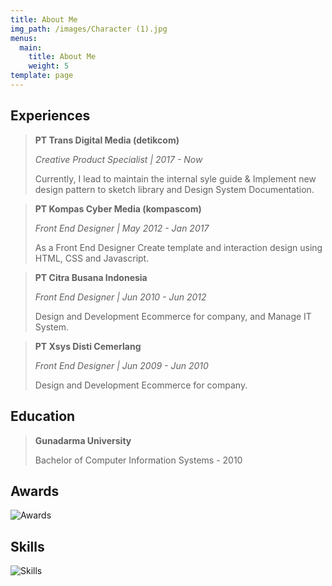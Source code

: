 ```yaml
---
title: About Me
img_path: /images/Character (1).jpg
menus:
  main:
    title: About Me
    weight: 5
template: page
---
```

## Experiences

> **PT Trans Digital Media (detikcom)**
>
> *Creative Product Specialist | 2017 - Now*
>
> Currently, I lead to maintain the internal syle guide & Implement new design pattern to sketch library and Design System Documentation.



> **PT Kompas Cyber Media (kompascom)**
>
> *Front End Designer | May 2012 - Jan 2017*
>
> As a Front End Designer Create template and interaction design using HTML, CSS and Javascript.



> **PT Citra Busana Indonesia**
>
> *Front End Designer | Jun 2010 - Jun 2012*
>
> Design and Development Ecommerce for company, and Manage IT System.



> **PT Xsys Disti Cemerlang**
>
> *Front End Designer | Jun 2009 - Jun 2010*
>
> Design and Development Ecommerce for company.



## Education

> **Gunadarma University**
>
> Bachelor of Computer Information Systems - 2010



## Awards

![Awards](/images/Timeline.jpg "Awards")

## Skills

![Skills](/images/bar.png "Skills")
